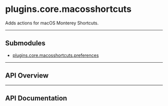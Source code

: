 # plugins.core.macosshortcuts

Adds actions for macOS Monterey Shortcuts.

---

## Submodules
 * [plugins.core.macosshortcuts.preferences](plugins.core.macosshortcuts.preferences.md)

---

## API Overview

---

## API Documentation

